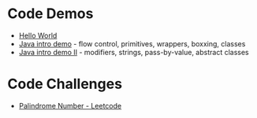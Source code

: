 # Code Demos

 - [Hello World](./Hello%20World/)
 - [Java intro demo](./java-intro) - flow control, primitives, wrappers, boxxing, classes
 - [Java intro demo II](./java-intro-II) - modifiers, strings, pass-by-value, abstract classes

# Code Challenges
 - [Palindrome Number - Leetcode](./palindrome-number)
